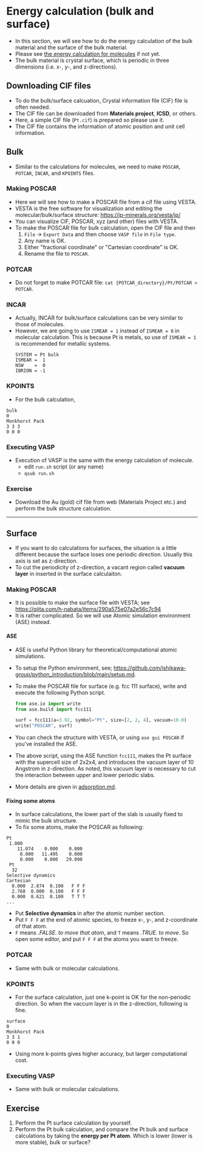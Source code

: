 # Energy calculation (bulk and surface)
* In this section, we will see how to do the energy calculation of the bulk material and the surface of the bulk material.
* Please see [the energy calculation for molecules](./energy_molecule.md) if not yet.
* The bulk material is crystal surface, which is periodic in three dimensions (i.e. x-, y-, and z-directions).

## Downloading CIF files
* To do the bulk/surface calcuation, Crystal information file (CIF) file is often needed.
* The CIF file can be downloaded from **Materials project**, **ICSD**, or others.
* Here, a simple CIF file (`Pt.cif`) is prepared so please use it.
* The CIF file contains the information of atomic position and unit cell information.

## Bulk
* Similar to the calculations for molecules, we need to make `POSCAR`, `POTCAR`, `INCAR`, and `KPOINTS` files.

### Making POSCAR
* Here we will see how to make a POSCAR file from a cif file using VESTA.
* VESTA is the free software for visualization and editing the molecular/bulk/surface structure: https://jp-minerals.org/vesta/jp/
* You can visualize CIF, POSCAR, xyz (and other) files with VESTA.
* To make the POSCAR file for bulk calculation, open the CIF file and then
  1. `File` -> `Export Data` and then choose `VASP file` in `File type`.
  2. Any name is OK.
  3. Either "fractional coordinate" or "Cartesian coordinate" is OK.
  4. Rename the file to `POSCAR`.

### POTCAR
* Do not forget to make POTCAR file: `cat {POTCAR_directory}/Pt/POTCAR > POTCAR`.

### INCAR
* Actually, INCAR for bulk/surface calculations can be very similar to those of molecules.
* However, we are going to use `ISMEAR = 1` instead of `ISMEAR = 0` in molecular calculation. This is because Pt is metals, so use of `ISMEAR = 1` is recommended for metallic systems.
  ```
  SYSTEM = Pt bulk
  ISMEAR =  1
  NSW    =  0
  IBRION = -1
  ```

### KPOINTS
* For the bulk calculation,
```
bulk
0
Monkhorst Pack
3 3 3
0 0 0
```

### Executing VASP
* Execution of VASP is the same with the energy calculation of molecule.
  + edit `run.sh` script (or any name)
  + `qsub run.sh`

### Exercise
* Download the Au (gold) cif file from web (Materials Project etc.) and perform the bulk structure calculation.

---

## Surface
* If you want to do calculations for surfaces, the situation is a little different because the surface loses one periodic direction. Usually this axis is set as z-direction.
* To cut the periodicity of z-direction, a vacant region called **vacuum layer** in inserted in the surface calculaiton.

### Making POSCAR
* It is possible to make the surface file with VESTA; see https://qiita.com/h-nabata/items/290a575e07a2e56c7c94
* It is rather complicated. So we will use Atomic simulation environment (ASE) instead.

#### ASE
* ASE is useful Python library for theoretical/computational atomic simulations.
* To setup the Python environment, see; https://github.com/ishikawa-group/python_introduction/blob/main/setup.md.

* To make the POSCAR file for surface (e.g. fcc 111 surface), write and execute the following Python script.
  ```python
  from ase.io import write
  from ase.build import fcc111

  surf = fcc111(a=3.92, symbol="Pt", size=[2, 2, 4], vacuum=10.0)
  write("POSCAR", surf)
  ```
* You can check the structure with VESTA, or using `ase gui POSCAR` if you've installed the ASE.
* The above script, using the ASE function `fcc111`, makes the Pt surface with the supercell size of 2x2x4, and introduces the vacuum layer of 10 Angstrom in z-direction. As noted, this vacuum layer is necessary to cut the interaction between upper and lower periodic slabs.
* More details are given in [adsorption.md](./adsorption.md).

#### Fixing some atoms
* In surface calculations, the lower part of the slab is usually fixed to mimic the bulk structure.
* To fix some atoms, make the POSCAR as following:
```
Pt
 1.000
    11.074    0.000    0.000
     0.000   11.495    0.000
     0.000    0.000   29.090
 Pt
  32
Selective dynamics
Cartesian
  0.000  2.874  0.100   F F F
  2.768  0.000  0.100   F F F
  0.000  8.621  0.100   T T T
...
```
* Put **Selective dynamics** in after the atomic number section.
* Put `F F F` at the end of atomic species, to freeze x-, y-, and z-coordinate of that atom.
* `F` means *.FALSE. to move that atom*, and `T` means *.TRUE. to move*. So open some editor, and put `F F F` at the atoms you want to freeze.

### POTCAR
* Same with bulk or molecular calculations.

### KPOINTS
* For the surface calculation, just one k-point is OK for the non-periodic direction. So when the vaccum layer is in the z-direction, following is fine.
```
surface
0
Monkhorst Pack
3 3 1
0 0 0
```
* Using more k-points gives higher accuracy, but larger computational cost.

### Executing VASP
* Same with bulk or molecular calculations.

## Exercise
1. Perform the Pt surface calculation by yourself.
2. Perform the Pt bulk calculation, and compare the Pt bulk and surface calculations by taking the **energy per Pt atom**. Which is lower (lower is more stable), bulk or surface?